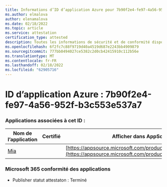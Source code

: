 ```yaml
---
title: Informations d’ID d’application Azure pour 7b90f2e4-fe97-4a56-952f-b3c553e537a7
ms.author: elmalova
author: elenamalova
ms.date: 02/18/2022
ms.topic: article
ms.service: attestation
certification_type: attested
description: Toutes les informations de sécurité et de conformité disponibles pour 7b90f2e4-fe97-4a56-952f-b3c553e537a7.
ms.openlocfilehash: 6f2fc7c88f9719d40a4519d687e2243bb4909879
ms.sourcegitcommit: 777bb0494027ce5382c2d0cb42415910c112b56e
ms.translationtype: MT
ms.contentlocale: fr-FR
ms.lasthandoff: 02/18/2022
ms.locfileid: "62905716"
---
```

# <a name="azure-app-id-7b90f2e4-fe97-4a56-952f-b3c553e537a7"></a>ID d’application Azure : 7b90f2e4-fe97-4a56-952f-b3c553e537a7


### <a name="apps-associated-with-this-id"></a>Applications associées à cet ID :
| **Nom de l’application** | **Certifié** | **Afficher dans AppSource** |
|--------------|---------------|-----------------------|
| [Mia](https://docs.microsoft.com/microsoft-365-app-certification/forward/WA200002417) |  | [https://appsource.microsoft.com/product/office/WA200002417](https://appsource.microsoft.com/product/office/WA200002417) |

### <a name="microsoft-365-app-compliance-status"></a>Microsoft 365 conformité des applications
- Publisher statut attestaton : Terminé

